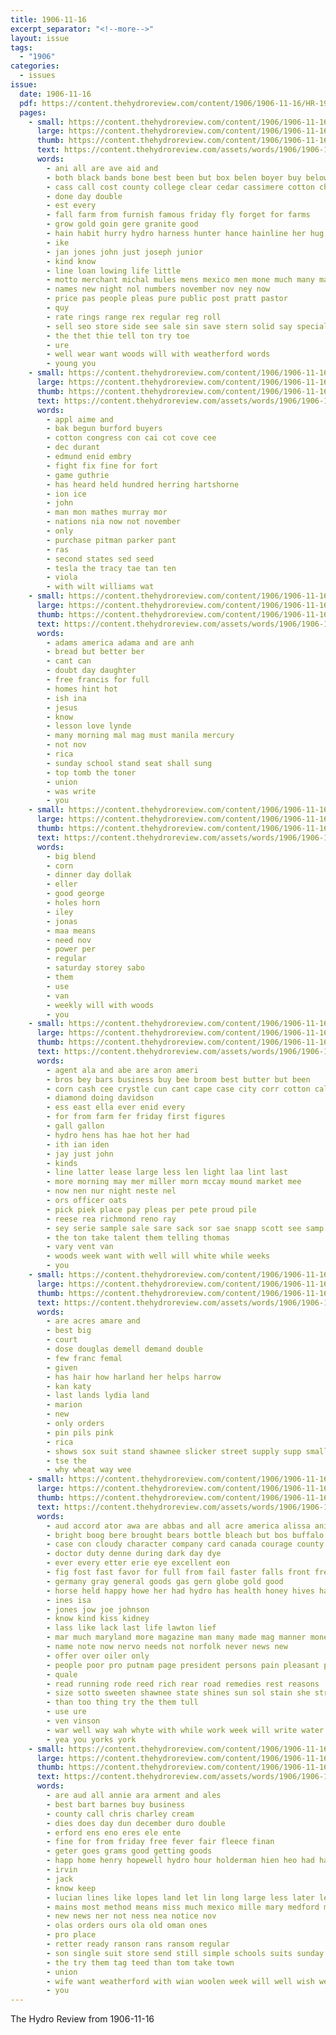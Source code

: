 ```yaml
---
title: 1906-11-16
excerpt_separator: "<!--more-->"
layout: issue
tags:
  - "1906"
categories:
  - issues
issue:
  date: 1906-11-16
  pdf: https://content.thehydroreview.com/content/1906/1906-11-16/HR-1906-11-16.pdf
  pages:
    - small: https://content.thehydroreview.com/content/1906/1906-11-16/small/HR-1906-11-16-01.jpg
      large: https://content.thehydroreview.com/content/1906/1906-11-16/large/HR-1906-11-16-01.jpg
      thumb: https://content.thehydroreview.com/content/1906/1906-11-16/thumbnails/HR-1906-11-16-01.jpg
      text: https://content.thehydroreview.com/assets/words/1906/1906-11-16/HR-1906-11-16-01.txt
      words:
        - ani all are ave aid and
        - both black bands bone best been but box belen boyer buy below boys bees
        - cass call cost county college clear cedar cassimere cotton church cam counter calle can come caddo canyon cristian
        - done day double
        - est every
        - fall farm from furnish famous friday fly forget for farms
        - grow gold goin gere granite good
        - hain habit hurry hydro harness hunter hance hainline her hug
        - ike
        - jan jones john just joseph junior
        - kind know
        - line loan lowing life little
        - motto merchant michal mules mens mexico men mone much many mak meme mill must mer money
        - names new night nol numbers november nov ney now
        - price pas people pleas pure public post pratt pastor
        - quy
        - rate rings range rex regular reg roll
        - sell seo store side see sale sin save stern solid say special sie suit suits school sid sugden shor surplus stock sunday saving
        - the thet thie tell ton try toe
        - ure
        - well wear want woods will with weatherford words
        - young you
    - small: https://content.thehydroreview.com/content/1906/1906-11-16/small/HR-1906-11-16-02.jpg
      large: https://content.thehydroreview.com/content/1906/1906-11-16/large/HR-1906-11-16-02.jpg
      thumb: https://content.thehydroreview.com/content/1906/1906-11-16/thumbnails/HR-1906-11-16-02.jpg
      text: https://content.thehydroreview.com/assets/words/1906/1906-11-16/HR-1906-11-16-02.txt
      words:
        - appl aime and
        - bak begun burford buyers
        - cotton congress con cai cot cove cee
        - dec durant
        - edmund enid embry
        - fight fix fine for fort
        - game guthrie
        - has heard held hundred herring hartshorne
        - ion ice
        - john
        - man mon mathes murray mor
        - nations nia now not november
        - only
        - purchase pitman parker pant
        - ras
        - second states sed seed
        - tesla the tracy tae tan ten
        - viola
        - with wilt williams wat
    - small: https://content.thehydroreview.com/content/1906/1906-11-16/small/HR-1906-11-16-03.jpg
      large: https://content.thehydroreview.com/content/1906/1906-11-16/large/HR-1906-11-16-03.jpg
      thumb: https://content.thehydroreview.com/content/1906/1906-11-16/thumbnails/HR-1906-11-16-03.jpg
      text: https://content.thehydroreview.com/assets/words/1906/1906-11-16/HR-1906-11-16-03.txt
      words:
        - adams america adama and are anh
        - bread but better ber
        - cant can
        - doubt day daughter
        - free francis for full
        - homes hint hot
        - ish ina
        - jesus
        - know
        - lesson love lynde
        - many morning mal mag must manila mercury
        - not nov
        - rica
        - sunday school stand seat shall sung
        - top tomb the toner
        - union
        - was write
        - you
    - small: https://content.thehydroreview.com/content/1906/1906-11-16/small/HR-1906-11-16-04.jpg
      large: https://content.thehydroreview.com/content/1906/1906-11-16/large/HR-1906-11-16-04.jpg
      thumb: https://content.thehydroreview.com/content/1906/1906-11-16/thumbnails/HR-1906-11-16-04.jpg
      text: https://content.thehydroreview.com/assets/words/1906/1906-11-16/HR-1906-11-16-04.txt
      words:
        - big blend
        - corn
        - dinner day dollak
        - eller
        - good george
        - holes horn
        - iley
        - jonas
        - maa means
        - need nov
        - power per
        - regular
        - saturday storey sabo
        - them
        - use
        - van
        - weekly will with woods
        - you
    - small: https://content.thehydroreview.com/content/1906/1906-11-16/small/HR-1906-11-16-05.jpg
      large: https://content.thehydroreview.com/content/1906/1906-11-16/large/HR-1906-11-16-05.jpg
      thumb: https://content.thehydroreview.com/content/1906/1906-11-16/thumbnails/HR-1906-11-16-05.jpg
      text: https://content.thehydroreview.com/assets/words/1906/1906-11-16/HR-1906-11-16-05.txt
      words:
        - agent ala and abe are aron ameri
        - bros bey bars business buy bee broom best butter but been
        - corn cash cee crystle cun cant cape case city corr cotton call
        - diamond doing davidson
        - ess east ella ever enid every
        - for from farm fer friday first figures
        - gall gallon
        - hydro hens has hae hot her had
        - ith ian iden
        - jay just john
        - kinds
        - line latter lease large less len light laa lint last
        - more morning may mer miller morn mccay mound market mee
        - now nen nur night neste nel
        - ors officer oats
        - pick piek place pay pleas per pete proud pile
        - reese rea richmond reno ray
        - sey serie sample sale sare sack sor sae snapp scott see samp seaton sell
        - the ton take talent them telling thomas
        - vary vent van
        - woods week want with well will white while weeks
        - you
    - small: https://content.thehydroreview.com/content/1906/1906-11-16/small/HR-1906-11-16-06.jpg
      large: https://content.thehydroreview.com/content/1906/1906-11-16/large/HR-1906-11-16-06.jpg
      thumb: https://content.thehydroreview.com/content/1906/1906-11-16/thumbnails/HR-1906-11-16-06.jpg
      text: https://content.thehydroreview.com/assets/words/1906/1906-11-16/HR-1906-11-16-06.txt
      words:
        - are acres amare and
        - best big
        - court
        - dose douglas demell demand double
        - few franc femal
        - given
        - has hair how harland her helps harrow
        - kan katy
        - last lands lydia land
        - marion
        - new
        - only orders
        - pin pils pink
        - rica
        - shows sox suit stand shawnee slicker street supply supp small
        - tse the
        - why wheat way wee
    - small: https://content.thehydroreview.com/content/1906/1906-11-16/small/HR-1906-11-16-07.jpg
      large: https://content.thehydroreview.com/content/1906/1906-11-16/large/HR-1906-11-16-07.jpg
      thumb: https://content.thehydroreview.com/content/1906/1906-11-16/thumbnails/HR-1906-11-16-07.jpg
      text: https://content.thehydroreview.com/assets/words/1906/1906-11-16/HR-1906-11-16-07.txt
      words:
        - aud accord ator awa are abbas and all acre america alissa ani alva
        - bright boog bere brought bears bottle bleach but bos buffalo buy billion better book been boy best blue blind box
        - case con cloudy character company card canada courage county can cold col city care credit croy
        - doctor duty denne during dark day dye
        - ever every etter erie eye excellent eon
        - fig fost fast favor for full from fail faster falls front free
        - germany gray general goods gas gern globe gold good
        - horse held happy howe her had hydro has health honey hives hair hed harmony hoffman herding home
        - ines isa
        - jones jow joe johnson
        - know kind kiss kidney
        - lass like lack last life lawton lief
        - mar much maryland more magazine man many made mag manner money milburn men means mand montpelier merit most
        - name note now nervo needs not norfolk never news new
        - offer over oiler only
        - people poor pro putnam page president persons pain pleasant public price per pleasure paw plants pinckney point pak plain
        - quale
        - read running rode reed rich rear road remedies rest reasons
        - size sotto sweeten shawnee state shines sun sol stain she strength spain stay side say seen storm strong states stocks sleep sembly see street said second
        - than too thing try the them tull
        - use ure
        - ven vinson
        - war well way wah whyte with while work week will write water wonder won world windows wells wit ware was wise
        - yea you yorks york
    - small: https://content.thehydroreview.com/content/1906/1906-11-16/small/HR-1906-11-16-08.jpg
      large: https://content.thehydroreview.com/content/1906/1906-11-16/large/HR-1906-11-16-08.jpg
      thumb: https://content.thehydroreview.com/content/1906/1906-11-16/thumbnails/HR-1906-11-16-08.jpg
      text: https://content.thehydroreview.com/assets/words/1906/1906-11-16/HR-1906-11-16-08.txt
      words:
        - are aud all annie ara arment and ales
        - best bart barnes buy business
        - county call chris charley cream
        - dies does day dun december duro double
        - erford ens eno eres ele ente
        - fine for from friday free fever fair fleece finan
        - geter goes grams good getting goods
        - happ home henry hopewell hydro hour holderman hien heo had hawes house holder has
        - irvin
        - jack
        - know keep
        - lucian lines like lopes land let lin long large less later lesson last
        - mains most method means miss much mexico mille mary medford miller men mens man morgan
        - new news ner not ness nea notice nov
        - olas orders ours ola old oman ones
        - pro place
        - retter ready ranson rans ransom regular
        - son single suit store send still simple schools suits sunday see she school say sund
        - the try them tag teed than tom take town
        - union
        - wife want weatherford with wian woolen week will well wish wells willian
        - you
---
```


The Hydro Review from 1906-11-16

<!--more-->


